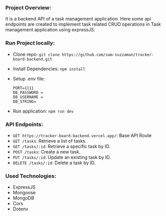 ### Project Overview:

It is a backend API of a task management application. Here some api endpoints are created to implement task related CRUD operations in Task management application using expressJS.

### Run Project locally:

-   Clone repo: `git clone https://github.com/sam-suzzaman/tracker-board-backend.git`
-   Install Dependencies: `npm install`
-   Setup .env file:

    ```
    PORT=1111
    DB_PASSWORD =
    DB_USERNAME =
    DB_STRING=
    ```

-   Run application: `npm run dev`

### API Endpoints:

-   `GET https://tracker-board-backend.vercel.app/`: Base API Route
-   `GET /tasks`: Retrieve a list of tasks.
-   `GET /tasks/:id`: Retrieve a specific task by ID.
-   `POST /tasks`: Create a new task.
-   `PUT /tasks/:id`: Update an existing task by ID.
-   `DELETE /tasks/:id`: Delete a task by ID.

### Used Technologies:

-   ExpressJS
-   Mongoose
-   MongoDB
-   Cors
-   Dotenv
